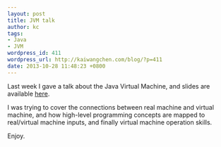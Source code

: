 ```yaml
---
layout: post
title: JVM talk
author: kc
tags:
- Java
- JVM
wordpress_id: 411
wordpress_url: http://kaiwangchen.com/blog/?p=411
date: 2013-10-28 11:48:23 +0800
---
```


Last week I gave a talk about the Java Virtual Machine, and slides are available [here][1]. 

I was trying to cover the connections between real machine and virtual machine, and how high-level programming concepts are mapped to real/virtual machine inputs, and finally virtual machine operation skills. 

Enjoy.

 [1]: http://kaiwangchen.github.io/presentations/jvm-intro.html

